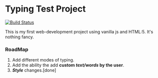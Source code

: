 # Typing Test Project

[![Build Status](https://img.shields.io/badge/build-100%25-green)](https://github.com/ksamanth/TypingTest-Project-1)

This is my first web-development project using vanilla js and HTML:5. It's nothing fancy.

### RoadMap

1. Add different modes of typing.
2. Add the ability the add **custom _text/words_ by the user**.
3. **_Style_** changes.[done]
